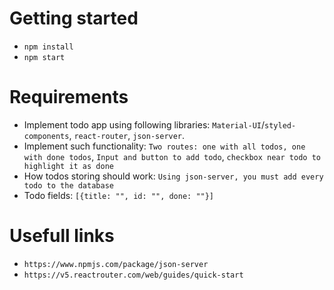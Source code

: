 # Getting started

- `npm install`
- `npm start`

# Requirements

- Implement todo app using following libraries: `Material-UI`/`styled-components`, `react-router`, `json-server`.
- Implement such functionality: `Two routes: one with all todos, one with done todos`, `Input and button to add todo`, `checkbox near todo to highlight it as done`
- How todos storing should work: `Using json-server, you must add every todo to the database`
- Todo fields: `[{title: "", id: "", done: ""}]`

# Usefull links

- `https://www.npmjs.com/package/json-server`
- `https://v5.reactrouter.com/web/guides/quick-start`